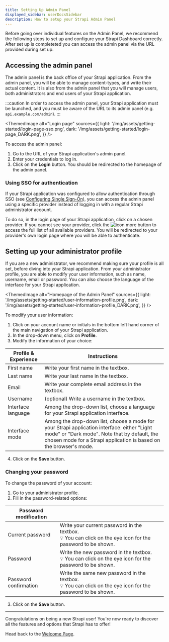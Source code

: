 ```yaml
---
title: Setting Up Admin Panel
displayed_sidebar: userDocsSidebar
description: How to setup your Strapi Admin Panel
---
```


Before going over individual features on the Admin Panel, we recommend the following steps to set up and configure your Strapi Dashboard correctly. After set up is completeted you can access the admin panel via the URL provided during set up.

## Accessing the admin panel

The admin panel is the back office of your Strapi application. From the admin panel, you will be able to manage content-types, and write their actual content. It is also from the admin panel that you will manage users, both administrators and end users of your Strapi application.

:::caution
In order to access the admin panel, your Strapi application must be launched, and you must be aware of the URL to its admin panel (e.g. `api.example.com/admin`).
:::

<ThemedImage
alt="Login page"
sources={{
    light: '/img/assets/getting-started/login-page-sso.png',
    dark: '/img/assets/getting-started/login-page_DARK.png',
  }}
/>

To access the admin panel:

1. Go to the URL of your Strapi application's admin panel.
2. Enter your credentials to log in.
3. Click on the **Login** button. You should be redirected to the homepage of the admin panel.

### Using SSO for authentication <EnterpriseBadge />

If your Strapi application was configured to allow authentication through SSO (see [Configuring Single Sign-On](/user-docs/settings/single-sign-on)), you can access the admin panel using a specific provider instead of logging in with a regular Strapi administrator account.

To do so, in the login page of your Strapi application, click on a chosen provider. If you cannot see your provider, click the ![icon more](/img/assets/getting-started/icon_more.png) button to access the full list of all available providers. You will be redirected to your provider's own login page where you will be able to authenticate.

## Setting up your administrator profile

If you are a new administrator, we recommend making sure your profile is all set, before diving into your Strapi application. From your administrator profile, you are able to modify your user information, such as name, username, email or password. You can also choose the language of the interface for your Strapi application.

<ThemedImage
alt="Homepage of the Admin Panel"
sources={{
    light: '/img/assets/getting-started/user-information-profile.png',
    dark: '/img/assets/getting-started/user-information-profile_DARK.png',
  }}
/>

To modify your user information:

1. Click on your account name or initials in the bottom left hand corner of the main navigation of your Strapi application.
2. In the drop-down menu, click on **Profile**.
3. Modify the information of your choice:

| Profile & Experience | Instructions                                                                                                                                                                                                      |
| -------------------- | ----------------------------------------------------------------------------------------------------------------------------------------------------------------------------------------------------------------- |
| First name           | Write your first name in the textbox.                                                                                                                                                                             |
| Last name            | Write your last name in the textbox.                                                                                                                                                                              |
| Email                | Write your complete email address in the textbox.                                                                                                                                                                 |
| Username             | (optional) Write a username in the textbox.                                                                                                                                                                       |
| Interface language   | Among the drop-down list, choose a language for your Strapi application interface.                                                                                                                                |
| Interface mode       | Among the drop-down list, choose a mode for your Strapi application interface: either "Light mode" or "Dark mode". Note that by default, the chosen mode for a Strapi application is based on the browser's mode. |

4. Click on the **Save** button.

### Changing your password

To change the password of your account:

1. Go to your administrator profile.
2. Fill in the password-related options:

| Password modification |                                                                                                                  |
| --------------------- | ---------------------------------------------------------------------------------------------------------------- |
| Current password      | Write your current password in the textbox. <br/> 💡 You can click on the eye icon for the password to be shown. |
| Password              | Write the new password in the textbox. <br/> 💡 You can click on the eye icon for the password to be shown.      |
| Password confirmation | Write the same new password in the textbox. <br/> 💡 You can click on the eye icon for the password to be shown. |

3. Click on the **Save** button.

---

Congratulations on being a new Strapi user! You're now ready to discover all the features and options that Strapi has to offer!

Head back to the [Welcome Page](/user-docs/getting-started/setting-up-admin).
